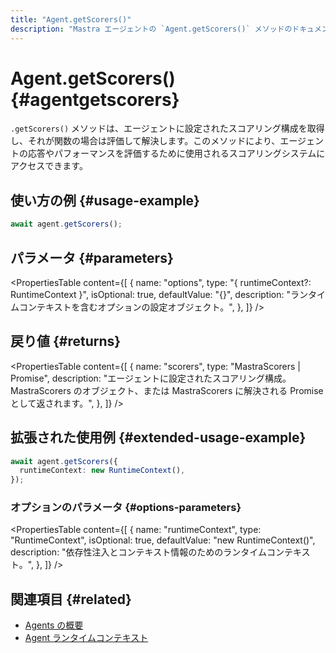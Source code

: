 ```yaml
---
title: "Agent.getScorers()"
description: "Mastra エージェントの `Agent.getScorers()` メソッドのドキュメント。スコアリング構成を取得します。"
---
```


# Agent.getScorers() \{#agentgetscorers\}

`.getScorers()` メソッドは、エージェントに設定されたスコアリング構成を取得し、それが関数の場合は評価して解決します。このメソッドにより、エージェントの応答やパフォーマンスを評価するために使用されるスコアリングシステムにアクセスできます。

## 使い方の例 \{#usage-example\}

```typescript copy
await agent.getScorers();
```

## パラメータ \{#parameters\}

<PropertiesTable
  content={[
{
name: "options",
type: "{ runtimeContext?: RuntimeContext }",
isOptional: true,
defaultValue: "{}",
description: "ランタイムコンテキストを含むオプションの設定オブジェクト。",
},
]}
/>

## 戻り値 \{#returns\}

<PropertiesTable
  content={[
{
name: "scorers",
type: "MastraScorers | Promise<MastraScorers>",
description: "エージェントに設定されたスコアリング構成。MastraScorers のオブジェクト、または MastraScorers に解決される Promise として返されます。",
},
]}
/>

## 拡張された使用例 \{#extended-usage-example\}

```typescript copy
await agent.getScorers({
  runtimeContext: new RuntimeContext(),
});
```

### オプションのパラメータ \{#options-parameters\}

<PropertiesTable
  content={[
{
name: "runtimeContext",
type: "RuntimeContext",
isOptional: true,
defaultValue: "new RuntimeContext()",
description: "依存性注入とコンテキスト情報のためのランタイムコンテキスト。",
},
]}
/>

## 関連項目 \{#related\}

* [Agents の概要](/docs/agents/overview)
* [Agent ランタイムコンテキスト](/docs/server-db/runtime-context)